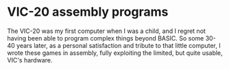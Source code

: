 # VIC-20 assembly programs

The VIC-20 was my first computer when I was a child, and I regret not having been able to program complex things beyond BASIC. So some 30-40 years later, as a personal satisfaction and tribute to that little computer, I wrote these games in assembly, fully exploiting the limited, but quite usable, VIC's hardware.

